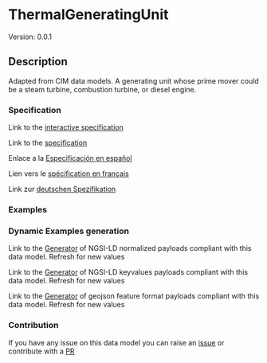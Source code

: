 # ThermalGeneratingUnit
Version: 0.0.1

## Description 

Adapted from CIM data models. A generating unit whose prime mover could be a steam turbine, combustion turbine, or diesel engine.
### Specification

Link to the [interactive specification](https://swagger.lab.fiware.org/?url=https://smart-data-models.github.io/dataModel.EnergyCIM/ThermalGeneratingUnit/swagger.yaml)

Link to the [specification](https://github.com/smart-data-models/dataModel.EnergyCIM/blob/master/ThermalGeneratingUnit/doc/spec.md)

Enlace a la [Especificación en español](https://github.com/smart-data-models/dataModel.EnergyCIM/blob/master/ThermalGeneratingUnit/doc/spec_ES.md)

Lien vers le [spécification en français](https://github.com/smart-data-models/dataModel.EnergyCIM/blob/master/ThermalGeneratingUnit/doc/spec_FR.md)

Link zur [deutschen Spezifikation](https://github.com/smart-data-models/dataModel.EnergyCIM/blob/master/ThermalGeneratingUnit/doc/spec_DE.md)
### Examples
### Dynamic Examples generation

Link to the [Generator](https://smartdatamodels.org/extra/ngsi-ld_generator.php?schemaUrl=https://raw.githubusercontent.com/smart-data-models/dataModel.EnergyCIM/master/ThermalGeneratingUnit/schema.json&email=info@smartdatamodels.org) of NGSI-LD normalized payloads compliant with this data model. Refresh for new values

Link to the [Generator](https://smartdatamodels.org/extra/ngsi-ld_generator_keyvalues.php?schemaUrl=https://raw.githubusercontent.com/smart-data-models/dataModel.EnergyCIM/master/ThermalGeneratingUnit/schema.json&email=info@smartdatamodels.org) of NGSI-LD keyvalues payloads compliant with this data model. Refresh for new values

Link to the [Generator](https://smartdatamodels.org/extra/geojson_features_generator.php?schemaUrl=https://raw.githubusercontent.com/smart-data-models/dataModel.EnergyCIM/master/ThermalGeneratingUnit/schema.json&email=info@smartdatamodels.org) of geojson feature format payloads compliant with this data model. Refresh for new values
### Contribution

 If you have any issue on this data model you can raise an [issue](https://github.com/smart-data-models/dataModel.EnergyCIM/issues)  or contribute with a [PR](https://github.com/smart-data-models/dataModel.EnergyCIM/pulls)